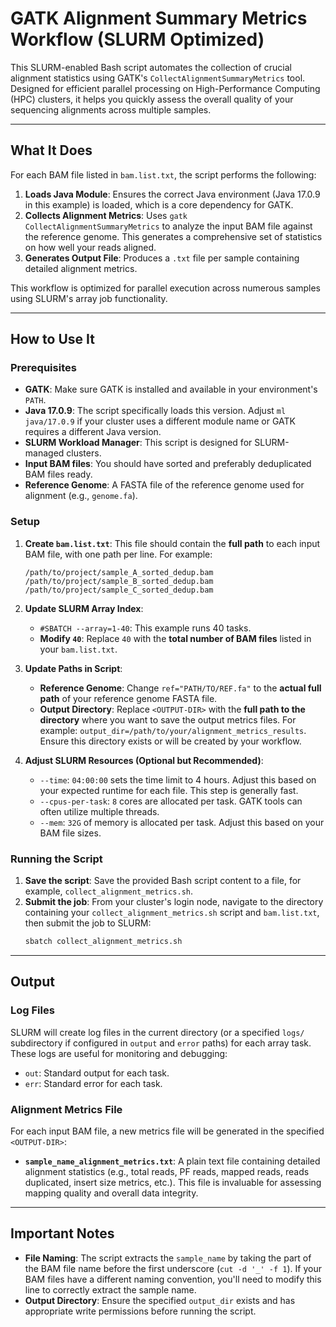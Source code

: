# GATK Alignment Summary Metrics Workflow (SLURM Optimized)

This SLURM-enabled Bash script automates the collection of crucial alignment statistics using GATK's `CollectAlignmentSummaryMetrics` tool. Designed for efficient parallel processing on High-Performance Computing (HPC) clusters, it helps you quickly assess the overall quality of your sequencing alignments across multiple samples.

---

## What It Does

For each BAM file listed in `bam.list.txt`, the script performs the following:

1.  **Loads Java Module**: Ensures the correct Java environment (Java 17.0.9 in this example) is loaded, which is a core dependency for GATK.
2.  **Collects Alignment Metrics**: Uses `gatk CollectAlignmentSummaryMetrics` to analyze the input BAM file against the reference genome. This generates a comprehensive set of statistics on how well your reads aligned.
3.  **Generates Output File**: Produces a `.txt` file per sample containing detailed alignment metrics.

This workflow is optimized for parallel execution across numerous samples using SLURM's array job functionality.

---

## How to Use It

### Prerequisites

* **GATK**: Make sure GATK is installed and available in your environment's `PATH`.
* **Java 17.0.9**: The script specifically loads this version. Adjust `ml java/17.0.9` if your cluster uses a different module name or GATK requires a different Java version.
* **SLURM Workload Manager**: This script is designed for SLURM-managed clusters.
* **Input BAM files**: You should have sorted and preferably deduplicated BAM files ready.
* **Reference Genome**: A FASTA file of the reference genome used for alignment (e.g., `genome.fa`).

### Setup

1.  **Create `bam.list.txt`**: This file should contain the **full path** to each input BAM file, with one path per line. For example:
    ```
    /path/to/project/sample_A_sorted_dedup.bam
    /path/to/project/sample_B_sorted_dedup.bam
    /path/to/project/sample_C_sorted_dedup.bam
    ```

2.  **Update SLURM Array Index**:
    * `#SBATCH --array=1-40`: This example runs 40 tasks.
    * **Modify `40`**: Replace `40` with the **total number of BAM files** listed in your `bam.list.txt`.

3.  **Update Paths in Script**:
    * **Reference Genome**: Change `ref="PATH/TO/REF.fa"` to the **actual full path** of your reference genome FASTA file.
    * **Output Directory**: Replace `<OUTPUT-DIR>` with the **full path to the directory** where you want to save the output metrics files. For example: `output_dir=/path/to/your/alignment_metrics_results`. Ensure this directory exists or will be created by your workflow.

4.  **Adjust SLURM Resources (Optional but Recommended)**:
    * `--time`: `04:00:00` sets the time limit to 4 hours. Adjust this based on your expected runtime for each file. This step is generally fast.
    * `--cpus-per-task`: `8` cores are allocated per task. GATK tools can often utilize multiple threads.
    * `--mem`: `32G` of memory is allocated per task. Adjust this based on your BAM file sizes.

### Running the Script

1.  **Save the script**: Save the provided Bash script content to a file, for example, `collect_alignment_metrics.sh`.
2.  **Submit the job**: From your cluster's login node, navigate to the directory containing your `collect_alignment_metrics.sh` script and `bam.list.txt`, then submit the job to SLURM:
    ```bash
    sbatch collect_alignment_metrics.sh
    ```

---

## Output

### Log Files

SLURM will create log files in the current directory (or a specified `logs/` subdirectory if configured in `output` and `error` paths) for each array task. These logs are useful for monitoring and debugging:
* `out`: Standard output for each task.
* `err`: Standard error for each task.

### Alignment Metrics File

For each input BAM file, a new metrics file will be generated in the specified `<OUTPUT-DIR>`:

* **`sample_name_alignment_metrics.txt`**: A plain text file containing detailed alignment statistics (e.g., total reads, PF reads, mapped reads, reads duplicated, insert size metrics, etc.). This file is invaluable for assessing mapping quality and overall data integrity.

---

## Important Notes

* **File Naming**: The script extracts the `sample_name` by taking the part of the BAM file name before the first underscore (`cut -d '_' -f 1`). If your BAM files have a different naming convention, you'll need to modify this line to correctly extract the sample name.
* **Output Directory**: Ensure the specified `output_dir` exists and has appropriate write permissions before running the script.
